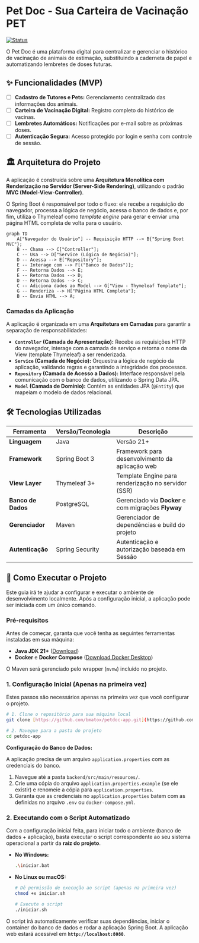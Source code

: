 # Pet Doc - Sua Carteira de Vacinação PET

[![Status](https://img.shields.io/badge/status-em%20desenvolvimento-yellow)](https://github.com/bmatox/petdoc-app)

O Pet Doc é uma plataforma digital para centralizar e gerenciar o histórico de vacinação de animais de estimação, substituindo a caderneta de papel e automatizando lembretes de doses futuras.

## ✨ Funcionalidades (MVP)

-   [ ] **Cadastro de Tutores e Pets:** Gerenciamento centralizado das informações dos animais.
-   [ ] **Carteira de Vacinação Digital:** Registro completo do histórico de vacinas.
-   [ ] **Lembretes Automáticos:** Notificações por e-mail sobre as próximas doses.
-   [ ] **Autenticação Segura:** Acesso protegido por login e senha com controle de sessão.

## 🏛️ Arquitetura do Projeto

A aplicação é construída sobre uma **Arquitetura Monolítica com Renderização no Servidor (Server-Side Rendering)**, utilizando o padrão **MVC (Model-View-Controller)**.

O Spring Boot é responsável por todo o fluxo: ele recebe a requisição do navegador, processa a lógica de negócio, acessa o banco de dados e, por fim, utiliza o Thymeleaf como *template engine* para gerar e enviar uma página HTML completa de volta para o usuário.

```mermaid
graph TD
    A["Navegador do Usuário"] -- Requisição HTTP --> B{"Spring Boot MVC"};
    B -- Chama --> C["Controller"];
    C -- Usa --> D["Service (Lógica de Negócio)"];
    D -- Acessa --> E["Repository"];
    E -- Interage com --> F[("Banco de Dados")];
    F -- Retorna Dados --> E;
    E -- Retorna Dados --> D;
    D -- Retorna Dados --> C;
    C -- Adiciona dados ao Model --> G["View - Thymeleaf Template"];
    G -- Renderiza --> H["Página HTML Completa"];
    B -- Envia HTML --> A;
```

### Camadas da Aplicação

A aplicação é organizada em uma **Arquitetura em Camadas** para garantir a separação de responsabilidades:

-   **`Controller` (Camada de Apresentação):** Recebe as requisições HTTP do navegador, interage com a camada de serviço e retorna o nome da View (template Thymeleaf) a ser renderizada.
-   **`Service` (Camada de Negócio):** Orquestra a lógica de negócio da aplicação, validando regras e garantindo a integridade dos processos.
-   **`Repository` (Camada de Acesso a Dados):** Interface responsável pela comunicação com o banco de dados, utilizando o Spring Data JPA.
-   **`Model` (Camada de Domínio):** Contém as entidades JPA (`@Entity`) que mapeiam o modelo de dados relacional.

## 🛠️ Tecnologias Utilizadas

| Ferramenta | Versão/Tecnologia | Descrição |
| ------------------- | ----------------- | -------------------------------------------------- |
| **Linguagem** | Java | Versão 21+ |
| **Framework** | Spring Boot 3 | Framework para desenvolvimento da aplicação web |
| **View Layer** | Thymeleaf 3+ | Template Engine para renderização no servidor (SSR) |
| **Banco de Dados** | PostgreSQL | Gerenciado via **Docker** e com migrações **Flyway** |
| **Gerenciador** | Maven | Gerenciador de dependências e build do projeto |
| **Autenticação** | Spring Security | Autenticação e autorização baseada em Sessão |

## 🚀 Como Executar o Projeto

Este guia irá te ajudar a configurar e executar o ambiente de desenvolvimento localmente. Após a configuração inicial, a aplicação pode ser iniciada com um único comando.

### Pré-requisitos

Antes de começar, garanta que você tenha as seguintes ferramentas instaladas em sua máquina:

-   **Java JDK 21+** ([Download](https://www.oracle.com/java/technologies/downloads/))
-   **Docker** e **Docker Compose** ([Download Docker Desktop](https://www.docker.com/products/docker-desktop/))

O Maven será gerenciado pelo wrapper (`mvnw`) incluído no projeto.

### 1. Configuração Inicial (Apenas na primeira vez)

Estes passos são necessários apenas na primeira vez que você configurar o projeto.

```bash
# 1. Clone o repositório para sua máquina local
git clone [https://github.com/bmatox/petdoc-app.git](https://github.com/bmatox/petdoc-app.git)

# 2. Navegue para a pasta do projeto
cd petdoc-app
```

**Configuração do Banco de Dados:**

A aplicação precisa de um arquivo `application.properties` com as credenciais do banco.

1.  Navegue até a pasta `backend/src/main/resources/`.
2.  Crie uma cópia do arquivo `application.properties.example` (se ele existir) e renomeie a cópia para `application.properties`.
3.  Garanta que as credenciais no `application.properties` batem com as definidas no arquivo `.env` ou `docker-compose.yml`.

### 2. Executando com o Script Automatizado

Com a configuração inicial feita, para iniciar todo o ambiente (banco de dados + aplicação), basta executar o script correspondente ao seu sistema operacional a partir da **raiz do projeto**.

-   **No Windows:**
    ```bash
    .\iniciar.bat
    ```

-   **No Linux ou macOS:**
    ```bash
    # Dê permissão de execução ao script (apenas na primeira vez)
    chmod +x iniciar.sh

    # Execute o script
    ./iniciar.sh
    ```


O script irá automaticamente verificar suas dependências, iniciar o container do banco de dados e rodar a aplicação Spring Boot. A aplicação web estará acessível em **`http://localhost:8080`**.
